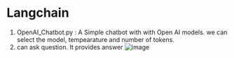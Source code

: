 # Langchain
1. OpenAI_Chatbot.py  : A Simple chatbot with with Open AI models. we can  select the model, tempearature and number of tokens.
2. can ask question. It provides answer ![image](https://github.com/user-attachments/assets/25a45b24-16b2-4b8b-bc49-a26e5214640c)
